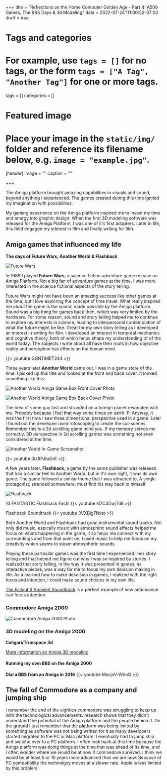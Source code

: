 +++
title = "Reflections on the Home Computer Golden Age - Part 4: A500 Games, The BBS Days & 3d Modeling"
date = 2022-07-24T11:00:52-07:00
draft = true

# Tags and categories
# For example, use `tags = []` for no tags, or the form `tags = ["A Tag", "Another Tag"]` for one or more tags.
tags = []
categories = []

# Featured image
# Place your image in the `static/img/` folder and reference its filename below, e.g. `image = "example.jpg"`.
[header]
image = ""
caption = ""

+++

The Amiga platform brought amazing capabilities in visuals and sound, beyond anything I experienced. The games created during this time ignited my imagination with possibilities. 

My gaming experience on the Amiga platform inspired me to invest my time and energy into graphic design.  When the first 3D modeling software was released for the Amiga Platform, I was one of it's first adopters. Later in life, this field engaged my interest in film and finally writing for film. 

## Amiga games that influenced my life
**The days of Future Wars, Another World & Flashback**

![Future Wars](/img/memorials/games/delphine-software/future-wars/futurewars-cover.jpg)

In 1989 I played **Future Wars**, a science fiction adventure game release on Amiga Platform. Not a big fan of adventure games at the time, I was more interested in the science fictional aspects of the story telling. 

Future Wars might not have been an amazing success like other games at the time, but I love exploring the concept of time travel. What really inspired me about the game is the sound, made possible by the Amiga platform. Sound was a big thing for games back then, which was very limited by the hardware. For some reason, sound and story telling helped me to continue to explore my interests in science, leading to interpersonal contemplation of what the future might be like. Great for my own story telling as I developed an interest in writing for film. I developed an interest in temporal mechanics and cognitive theory, both of which helps shape my understanding of of the world today. The subjects I write about all have their roots in how objective reality and perception has effects on the human mind.

{{< youtube GGNTiMET244 >}}
<p></p>

Three years later **Another World** came out. I was in a game store of the time. I picked up this title and looked at the front and back cover. It looked something like this:

![Another World Amiga Game Box Front Cover Photo](/img/memorials/games/delphine-software/another-world/amiga-anotherworld-front.jpg)

![Another World Amiga Game Box Back Cover Photo](/img/memorials/games/delphine-software/another-world/amiga-anotherworld-back.jpg)

The idea of some guy lost and stranded on a foreign planet resonated with me. Probably because I feel that way some times on earth :P. Anyway, it was the first time I saw three dimensional perspective used in a game. Later I found out the developer used rotoscoping to create the cut-scenes. Remember this is a 2d scrolling game mind you. If my memory serves me correctly, 3D perspective in 2d scrolling games was something not even considered at the time. 

![Another World In-Game Screenshot](/img/memorials/games/delphine-software/another-world/another-world-4-shot.jpg)

{{< youtube 0iz9PJbs5rE >}}
<p></p>

A few years later, **Flashback**, a game by the same publisher was released that had a similar feel to Another World, but in it's own right, it was its own game. The game followed a similar theme that I was attracted to, A single protagonist, stranded somewhere, must find his way back to himself. 
 
![Flashback](/img/memorials/games/delphine-software/flashback/flashback-in-game-screenshot.jpg) 

10 FANTASTIC Flashback Facts
{{< youtube kl7C3DwjTd8 >}}

Flashback Soundtrack
{{< youtube 3VXBjg7Nxto >}}

Both Another World and Flashback had great instrumental sound tracks. Not only did music, espically music with atmosphiric sound effects  helped me focus on whats happening in the game, it so helps me connect with my surroundings and from that point on, I used music to help me focus on my creativity which seems to steam atmospheric sounds.

Playing these particular games was the first time I experienced liner story telling and that helped me figure out why I was so inspired by stories. I realized that story telling, in the way it was presented in games, as interactive pieces, was a way for me to focus my own decision making in life. As a learned how to make descision in games, I realized with the right focus and intention, I could make sound choices in my own life.

[The Fallout 3 Ambient Soundtrack](https://www.youtube.com/watch?v=SWgXz2PRrTk) is a perfect example of how ambmiance can focus attention 

### Commodore Amiga 2000

![Commodore Amiga 2000 Photo](/img/memorials/personal-computers/amiga2k1-1.jpg)


### 3D modeling on the Amiga 2000

**Caligari/Truespace 3d**

[More information on Amiga 3D modeling](http://www.etwright.org/cghist/a3d_intro.html)



#### Running my own BBS on the Amiga 2000

**Dial a BBS from an Amiga in 2016**
{{< youtube MxcjnV-WhnQ >}}



## The fall of Commodore as a company and jumping ship
I remember the end of the eighties commodore was struggling to keep up with the technological advancements. research shows that they didn't understand the potential of the Amiga platform and the people behind it. On the ground I just remember that the platform was being limited by somehting as software was not being written for it as many developers started migrated to the PC or Mac platform. I eventually had to jump ship and switche over to a PC platform. I often look back at this time because the Amiga platform was doing things at the time that was ahead of its time, and I often wonder where we would be at now if commedore survived. I think we would be at least 5 or 10 years more advanced than we are now. Because of PC compatibility the technolgoy moves at a slower rate. Apple is less limited by this problem,


